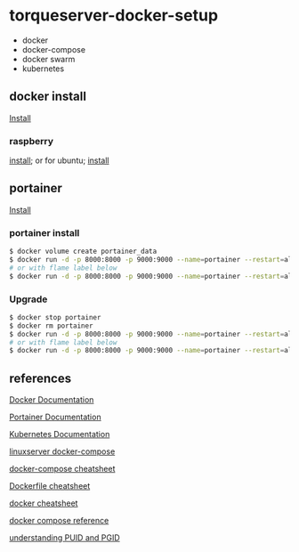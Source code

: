# torqueserver-docker-setup

- docker
- docker-compose
- docker swarm
- kubernetes

## docker install

[Install](https://docs.docker.com/engine/install/)

### raspberry

[install](https://docs.docker.com/engine/install/debian/); or for ubuntu; [install](https://docs.docker.com/engine/install/ubuntu/)

## portainer

[Install](https://documentation.portainer.io/v2.0/deploy/ceinstalldocker/)

### portainer install

```sh
$ docker volume create portainer_data
$ docker run -d -p 8000:8000 -p 9000:9000 --name=portainer --restart=always -v /var/run/docker.sock:/var/run/docker.sock -v portainer_data:/data portainer/portainer-ce
# or with flame label below
$ docker run -d -p 8000:8000 -p 9000:9000 --name=portainer --restart=always -v /var/run/docker.sock:/var/run/docker.sock -v portainer_data:/data -l flame.type=app -l flame.name=portainer -l flame.url=http://192.168.0.105:9000/ -l flame.icon=image-multiple portainer/portainer-ce:latest
```

### Upgrade

```sh
$ docker stop portainer
$ docker rm portainer
$ docker run -d -p 8000:8000 -p 9000:9000 --name=portainer --restart=always -v /var/run/docker.sock:/var/run/docker.sock -v portainer_data:/data portainer/portainer-ce:latest
# or with flame label below
$ docker run -d -p 8000:8000 -p 9000:9000 --name=portainer --restart=always -v /var/run/docker.sock:/var/run/docker.sock -v portainer_data:/data -l flame.type=app -l flame.name=portainer -l flame.url=http://192.168.0.105:9000/ -l flame.icon=image-multiple portainer/portainer-ce:latest
```

## references

[Docker Documentation](https://docs.docker.com/)

[Portainer Documentation](https://docs.portainer.io/v/ce-2.11/)

[Kubernetes Documentation](https://kubernetes.io/docs/home/)

[linuxserver docker-compose](https://docs.linuxserver.io/general/docker-compose)

[docker-compose cheatsheet](https://devhints.io/docker-compose)

[Dockerfile cheatsheet](https://devhints.io/dockerfile)

[docker cheatsheet](https://github.com/collabnix/dockerlabs/blob/master/docker/cheatsheet/README.md)

[docker compose reference](https://docs.docker.com/compose/reference/)

[understanding PUID and PGID](https://docs.linuxserver.io/general/understanding-puid-and-pgid)
